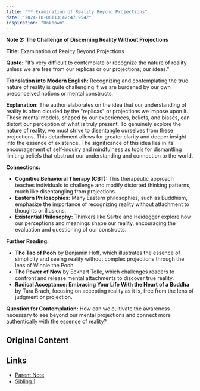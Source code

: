 ```yaml
---
title: "** Examination of Reality Beyond Projections"
date: "2024-10-06T13:42:47.954Z"
inspiration: "Unknown"
---
```


**Note 2: The Challenge of Discerning Reality Without Projections**

**Title:** Examination of Reality Beyond Projections

**Quote:** "It’s very difficult to contemplate or recognize the nature of reality unless we are free from our replicas or our projections; our ideas."

**Translation into Modern English:** Recognizing and contemplating the true nature of reality is quite challenging if we are burdened by our own preconceived notions or mental constructs.

**Explanation:** The author elaborates on the idea that our understanding of reality is often clouded by the "replicas" or projections we impose upon it. These mental models, shaped by our experiences, beliefs, and biases, can distort our perception of what is truly present. To genuinely explore the nature of reality, we must strive to disentangle ourselves from these projections. This detachment allows for greater clarity and deeper insight into the essence of existence. The significance of this idea lies in its encouragement of self-inquiry and mindfulness as tools for dismantling limiting beliefs that obstruct our understanding and connection to the world.

**Connections:**
- **Cognitive Behavioral Therapy (CBT):** This therapeutic approach teaches individuals to challenge and modify distorted thinking patterns, much like disentangling from projections.
- **Eastern Philosophies:** Many Eastern philosophies, such as Buddhism, emphasize the importance of recognizing reality without attachment to thoughts or illusions.
- **Existential Philosophy:** Thinkers like Sartre and Heidegger explore how our perceptions and meanings shape our reality, encouraging the evaluation and questioning of our constructs.

**Further Reading:**
- **The Tao of Pooh** by Benjamin Hoff, which illustrates the essence of simplicity and seeing reality without complex projections through the lens of Winnie the Pooh.
- **The Power of Now** by Eckhart Tolle, which challenges readers to confront and release mental attachments to discover true reality.
- **Radical Acceptance: Embracing Your Life With the Heart of a Buddha** by Tara Brach, focusing on accepting reality as it is, free from the lens of judgment or projection.

**Question for Contemplation:** How can we cultivate the awareness necessary to see beyond our mental projections and connect more authentically with the essence of reality?

## Original Content



## Links

- [Parent Note](/parent-note.md)
- [Sibling 1](/zettel1.md)
